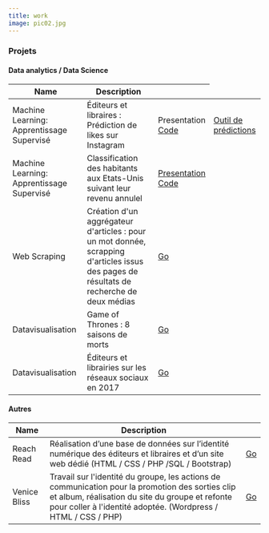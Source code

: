```yaml
---
title: work
image: pic02.jpg
---
```

<section>
	<h3 class="major">Projets</h3>
	<h4>Data analytics / Data Science</h4>
	<div class="table-wrapper">
		<table>
			<thead>
				<tr>
					<th>Name</th>
					<th>Description</th>
					<th> </th>
				</tr>
			</thead>
			<tbody>
				<tr>
					<td>Machine Learning: Apprentissage Supervisé</td>
					<td>Éditeurs et libraires : Prédiction de likes sur Instagram</td>
					<td><a href="docs/Projet_Ironhack_Final_Janvier_2020.pdf" target="blank"></a>Presentation<br/><a href="https://github.com/sandrineh/data-labs/tree/master/final-project/my-code" target="blank">Code</a></td></td>
					<td><a href="https://eleonoreh.pythonanywhere.com/" target="blank">Outil de prédictions</a></td>
					<!--td><a href="docs/predict_form.html" target="blank">Go</a></td-->
				</tr>				
				<tr>
					<td>Machine Learning: Apprentissage Supervisé</td>
					<td> Classification des habitants aux Etats-Unis suivant leur revenu annulel </td>
					<td><a href="docs/supervised_learning project_nov19.pdf" target="blank">Presentation</a><br/><a href="docs/Supervised-learning-project-clean.html" target="blank">Code</a></td>
				</tr>
        		<tr>
					<td>Web Scraping</td>
					<td>Création d'un aggrégateur d'articles : pour un mot donnée, scrapping d'articles issus des pages de résultats de recherche de deux médias</td>
					<td><a href="docs/projet_web_scrap_final.html" target="blank">Go</a></td>
				</tr>
				<tr>
					<td>Datavisualisation</a></td>
					<td>Game of Thrones : 8 saisons de morts</td>
					<td><a href="docs/dataviz-project.html" target="blank">Go</a></td>
				</tr>        
				<tr>
					<td>Datavisualisation</td>
					<td>Éditeurs et librairies sur les réseaux sociaux en 2017</td>
					<td><a href="docs/editeurs_librairies_reseaux_sociaux_2017.pdf" target="blank">Go</a></td>
				</tr>       
			</tbody>
		</table>
	</div>

  <h4>Autres</h4>
  <div class="table-wrapper">
    <table>
      <thead>
        <tr>
          <th>Name</th>
          <th>Description</th>
          <th> </th>
        </tr>
      </thead>
      <tbody>
        <tr>
          <td>Reach Read</td>
          <td>Réalisation d’une base de données sur l’identité numérique des éditeurs et libraires et d’un site web dédié (HTML / CSS / PHP /SQL / Bootstrap)</td>
          <td><a href="http://reachread.com/" target="blank">Go</a></td>
        </tr>
        <tr>
          <td>Venice Bliss</td>
          <td>Travail sur l'identité du groupe, les actions de communication pour la promotion des sorties clip et album, réalisation du site du groupe et refonte pour coller à l'identité adoptée. (Wordpress / HTML / CSS / PHP)</td>
					<td><a href="http://www.venicebliss.com/" target="blank">Go</a></td>
        </tr>
      </tbody>
    </table>
  </div>

</section>
